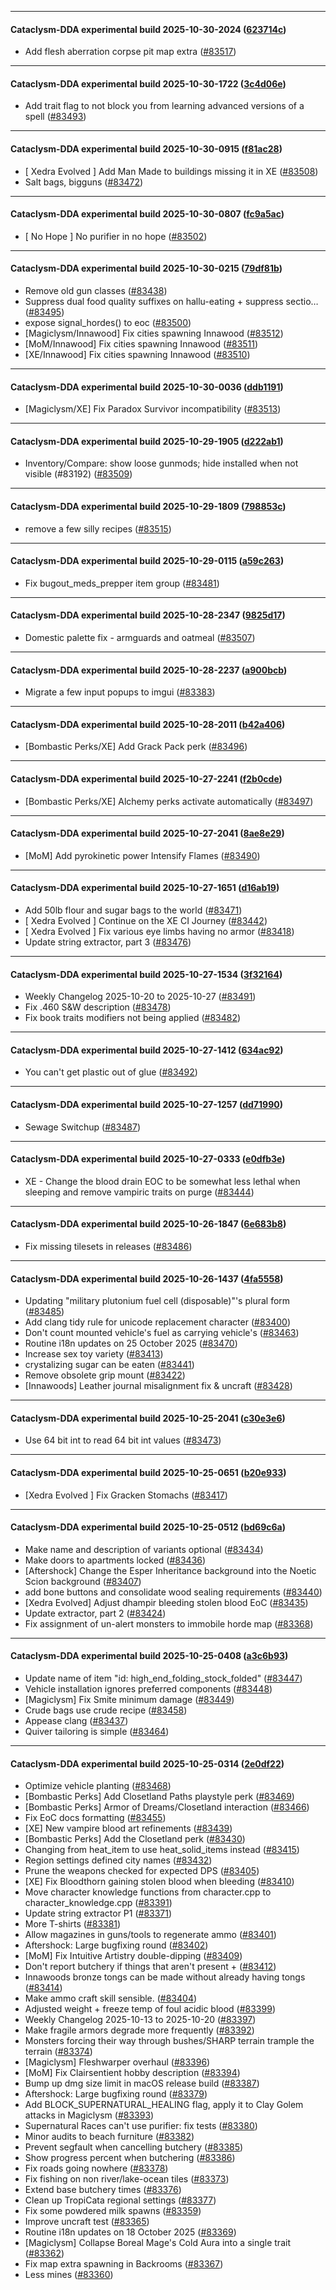 
---

#### Cataclysm-DDA experimental build 2025-10-30-2024 ([623714c](https://github.com/CleverRaven/Cataclysm-DDA/releases/tag/cdda-experimental-2025-10-30-2024))

* Add flesh aberration corpse pit map extra ([#83517](https://github.com/CleverRaven/Cataclysm-DDA/pull/83517))

---

#### Cataclysm-DDA experimental build 2025-10-30-1722 ([3c4d06e](https://github.com/CleverRaven/Cataclysm-DDA/releases/tag/cdda-experimental-2025-10-30-1722))

* Add trait flag to not block you from learning advanced versions of a spell ([#83493](https://github.com/CleverRaven/Cataclysm-DDA/pull/83493))

---

#### Cataclysm-DDA experimental build 2025-10-30-0915 ([f81ac28](https://github.com/CleverRaven/Cataclysm-DDA/releases/tag/cdda-experimental-2025-10-30-0915))

* [ Xedra Evolved ] Add Man Made to buildings missing it in XE ([#83508](https://github.com/CleverRaven/Cataclysm-DDA/pull/83508))
* Salt bags, bigguns ([#83472](https://github.com/CleverRaven/Cataclysm-DDA/pull/83472))

---

#### Cataclysm-DDA experimental build 2025-10-30-0807 ([fc9a5ac](https://github.com/CleverRaven/Cataclysm-DDA/releases/tag/cdda-experimental-2025-10-30-0807))

* [ No Hope ] No purifier in no hope ([#83502](https://github.com/CleverRaven/Cataclysm-DDA/pull/83502))

---

#### Cataclysm-DDA experimental build 2025-10-30-0215 ([79df81b](https://github.com/CleverRaven/Cataclysm-DDA/releases/tag/cdda-experimental-2025-10-30-0215))

* Remove old gun classes ([#83438](https://github.com/CleverRaven/Cataclysm-DDA/pull/83438))
* Suppress dual food quality suffixes on hallu-eating + suppress sectio… ([#83495](https://github.com/CleverRaven/Cataclysm-DDA/pull/83495))
* expose signal_hordes() to eoc ([#83500](https://github.com/CleverRaven/Cataclysm-DDA/pull/83500))
* [Magiclysm/Innawood] Fix cities spawning Innawood ([#83512](https://github.com/CleverRaven/Cataclysm-DDA/pull/83512))
* [MoM/Innawood] Fix cities spawning Innawood ([#83511](https://github.com/CleverRaven/Cataclysm-DDA/pull/83511))
* [XE/Innawood] Fix cities spawning Innawood ([#83510](https://github.com/CleverRaven/Cataclysm-DDA/pull/83510))

---

#### Cataclysm-DDA experimental build 2025-10-30-0036 ([ddb1191](https://github.com/CleverRaven/Cataclysm-DDA/releases/tag/cdda-experimental-2025-10-30-0036))

* [Magiclysm/XE] Fix Paradox Survivor incompatibility ([#83513](https://github.com/CleverRaven/Cataclysm-DDA/pull/83513))

---

#### Cataclysm-DDA experimental build 2025-10-29-1905 ([d222ab1](https://github.com/CleverRaven/Cataclysm-DDA/releases/tag/cdda-experimental-2025-10-29-1905))

* Inventory/Compare: show loose gunmods; hide installed when not visible (#83192) ([#83509](https://github.com/CleverRaven/Cataclysm-DDA/pull/83509))

---

#### Cataclysm-DDA experimental build 2025-10-29-1809 ([798853c](https://github.com/CleverRaven/Cataclysm-DDA/releases/tag/cdda-experimental-2025-10-29-1809))

* remove a few silly recipes ([#83515](https://github.com/CleverRaven/Cataclysm-DDA/pull/83515))

---

#### Cataclysm-DDA experimental build 2025-10-29-0115 ([a59c263](https://github.com/CleverRaven/Cataclysm-DDA/releases/tag/cdda-experimental-2025-10-29-0115))

* Fix bugout_meds_prepper item group ([#83481](https://github.com/CleverRaven/Cataclysm-DDA/pull/83481))

---

#### Cataclysm-DDA experimental build 2025-10-28-2347 ([9825d17](https://github.com/CleverRaven/Cataclysm-DDA/releases/tag/cdda-experimental-2025-10-28-2347))

* Domestic palette fix - armguards and oatmeal ([#83507](https://github.com/CleverRaven/Cataclysm-DDA/pull/83507))

---

#### Cataclysm-DDA experimental build 2025-10-28-2237 ([a900bcb](https://github.com/CleverRaven/Cataclysm-DDA/releases/tag/cdda-experimental-2025-10-28-2237))

* Migrate a few input popups to imgui ([#83383](https://github.com/CleverRaven/Cataclysm-DDA/pull/83383))

---

#### Cataclysm-DDA experimental build 2025-10-28-2011 ([b42a406](https://github.com/CleverRaven/Cataclysm-DDA/releases/tag/cdda-experimental-2025-10-28-2011))

* [Bombastic Perks/XE] Add Grack Pack perk ([#83496](https://github.com/CleverRaven/Cataclysm-DDA/pull/83496))

---

#### Cataclysm-DDA experimental build 2025-10-27-2241 ([f2b0cde](https://github.com/CleverRaven/Cataclysm-DDA/releases/tag/cdda-experimental-2025-10-27-2241))

* [Bombastic Perks/XE] Alchemy perks activate automatically ([#83497](https://github.com/CleverRaven/Cataclysm-DDA/pull/83497))

---

#### Cataclysm-DDA experimental build 2025-10-27-2041 ([8ae8e29](https://github.com/CleverRaven/Cataclysm-DDA/releases/tag/cdda-experimental-2025-10-27-2041))

* [MoM] Add pyrokinetic power Intensify Flames ([#83490](https://github.com/CleverRaven/Cataclysm-DDA/pull/83490))

---

#### Cataclysm-DDA experimental build 2025-10-27-1651 ([d16ab19](https://github.com/CleverRaven/Cataclysm-DDA/releases/tag/cdda-experimental-2025-10-27-1651))

* Add 50lb flour and sugar bags to the world ([#83471](https://github.com/CleverRaven/Cataclysm-DDA/pull/83471))
* [ Xedra Evolved ] Continue on the XE CI Journey ([#83442](https://github.com/CleverRaven/Cataclysm-DDA/pull/83442))
* [ Xedra Evolved ] Fix various eye limbs having no armor ([#83418](https://github.com/CleverRaven/Cataclysm-DDA/pull/83418))
* Update string extractor, part 3 ([#83476](https://github.com/CleverRaven/Cataclysm-DDA/pull/83476))

---

#### Cataclysm-DDA experimental build 2025-10-27-1534 ([3f32164](https://github.com/CleverRaven/Cataclysm-DDA/releases/tag/cdda-experimental-2025-10-27-1534))

* Weekly Changelog 2025-10-20 to 2025-10-27 ([#83491](https://github.com/CleverRaven/Cataclysm-DDA/pull/83491))
* Fix .460 S&W description ([#83478](https://github.com/CleverRaven/Cataclysm-DDA/pull/83478))
* Fix book traits modifiers not being applied ([#83482](https://github.com/CleverRaven/Cataclysm-DDA/pull/83482))

---

#### Cataclysm-DDA experimental build 2025-10-27-1412 ([634ac92](https://github.com/CleverRaven/Cataclysm-DDA/releases/tag/cdda-experimental-2025-10-27-1412))

* You can't get plastic out of glue ([#83492](https://github.com/CleverRaven/Cataclysm-DDA/pull/83492))

---

#### Cataclysm-DDA experimental build 2025-10-27-1257 ([dd71990](https://github.com/CleverRaven/Cataclysm-DDA/releases/tag/cdda-experimental-2025-10-27-1257))

* Sewage Switchup ([#83487](https://github.com/CleverRaven/Cataclysm-DDA/pull/83487))

---

#### Cataclysm-DDA experimental build 2025-10-27-0333 ([e0dfb3e](https://github.com/CleverRaven/Cataclysm-DDA/releases/tag/cdda-experimental-2025-10-27-0333))

* XE - Change the blood drain EOC to be somewhat less lethal when sleeping and remove vampiric traits on purge ([#83444](https://github.com/CleverRaven/Cataclysm-DDA/pull/83444))

---

#### Cataclysm-DDA experimental build 2025-10-26-1847 ([6e683b8](https://github.com/CleverRaven/Cataclysm-DDA/releases/tag/cdda-experimental-2025-10-26-1847))

* Fix missing tilesets in releases ([#83486](https://github.com/CleverRaven/Cataclysm-DDA/pull/83486))

---

#### Cataclysm-DDA experimental build 2025-10-26-1437 ([4fa5558](https://github.com/CleverRaven/Cataclysm-DDA/releases/tag/cdda-experimental-2025-10-26-1437))

* Updating "military plutonium fuel cell (disposable)"'s plural form ([#83485](https://github.com/CleverRaven/Cataclysm-DDA/pull/83485))
* Add clang tidy rule for unicode replacement character ([#83400](https://github.com/CleverRaven/Cataclysm-DDA/pull/83400))
* Don't count mounted vehicle's fuel as carrying vehicle's ([#83463](https://github.com/CleverRaven/Cataclysm-DDA/pull/83463))
* Routine i18n updates on 25 October 2025 ([#83470](https://github.com/CleverRaven/Cataclysm-DDA/pull/83470))
* Increase sex toy variety ([#83413](https://github.com/CleverRaven/Cataclysm-DDA/pull/83413))
* crystalizing sugar can be eaten ([#83441](https://github.com/CleverRaven/Cataclysm-DDA/pull/83441))
* Remove obsolete grip mount ([#83422](https://github.com/CleverRaven/Cataclysm-DDA/pull/83422))
* [Innawoods] Leather journal misalignment fix & uncraft ([#83428](https://github.com/CleverRaven/Cataclysm-DDA/pull/83428))

---

#### Cataclysm-DDA experimental build 2025-10-25-2041 ([c30e3e6](https://github.com/CleverRaven/Cataclysm-DDA/releases/tag/cdda-experimental-2025-10-25-2041))

* Use 64 bit int to read 64 bit int values ([#83473](https://github.com/CleverRaven/Cataclysm-DDA/pull/83473))

---

#### Cataclysm-DDA experimental build 2025-10-25-0651 ([b20e933](https://github.com/CleverRaven/Cataclysm-DDA/releases/tag/cdda-experimental-2025-10-25-0651))

* [Xedra Evolved ] Fix Gracken Stomachs ([#83417](https://github.com/CleverRaven/Cataclysm-DDA/pull/83417))

---

#### Cataclysm-DDA experimental build 2025-10-25-0512 ([bd69c6a](https://github.com/CleverRaven/Cataclysm-DDA/releases/tag/cdda-experimental-2025-10-25-0512))

* Make name and description of variants optional ([#83434](https://github.com/CleverRaven/Cataclysm-DDA/pull/83434))
* Make doors to apartments locked ([#83436](https://github.com/CleverRaven/Cataclysm-DDA/pull/83436))
* [Aftershock] Change the Esper Inheritance background into the Noetic Scion background ([#83407](https://github.com/CleverRaven/Cataclysm-DDA/pull/83407))
* add bone buttons and consolidate wood sealing requirements ([#83440](https://github.com/CleverRaven/Cataclysm-DDA/pull/83440))
* [Xedra Evolved] Adjust dhampir bleeding stolen blood EoC ([#83435](https://github.com/CleverRaven/Cataclysm-DDA/pull/83435))
* Update extractor, part 2 ([#83424](https://github.com/CleverRaven/Cataclysm-DDA/pull/83424))
* Fix assignment of un-alert monsters to immobile horde map ([#83368](https://github.com/CleverRaven/Cataclysm-DDA/pull/83368))

---

#### Cataclysm-DDA experimental build 2025-10-25-0408 ([a3c6b93](https://github.com/CleverRaven/Cataclysm-DDA/releases/tag/cdda-experimental-2025-10-25-0408))

* Update name of item "id: high_end_folding_stock_folded" ([#83447](https://github.com/CleverRaven/Cataclysm-DDA/pull/83447))
* Vehicle installation ignores preferred components ([#83448](https://github.com/CleverRaven/Cataclysm-DDA/pull/83448))
* [Magiclysm] Fix Smite minimum damage ([#83449](https://github.com/CleverRaven/Cataclysm-DDA/pull/83449))
* Crude bags use crude recipe ([#83458](https://github.com/CleverRaven/Cataclysm-DDA/pull/83458))
* Appease clang ([#83437](https://github.com/CleverRaven/Cataclysm-DDA/pull/83437))
* Quiver tailoring is simple ([#83464](https://github.com/CleverRaven/Cataclysm-DDA/pull/83464))

---

#### Cataclysm-DDA experimental build 2025-10-25-0314 ([2e0df22](https://github.com/CleverRaven/Cataclysm-DDA/releases/tag/cdda-experimental-2025-10-25-0314))

* Optimize vehicle planting ([#83468](https://github.com/CleverRaven/Cataclysm-DDA/pull/83468))
* [Bombastic Perks] Add Closetland Paths playstyle perk ([#83469](https://github.com/CleverRaven/Cataclysm-DDA/pull/83469))
* [Bombastic Perks] Armor of Dreams/Closetland interaction ([#83466](https://github.com/CleverRaven/Cataclysm-DDA/pull/83466))
* Fix EoC docs formatting ([#83455](https://github.com/CleverRaven/Cataclysm-DDA/pull/83455))
* [XE] New vampire blood art refinements ([#83439](https://github.com/CleverRaven/Cataclysm-DDA/pull/83439))
* [Bombastic Perks] Add the Closetland perk ([#83430](https://github.com/CleverRaven/Cataclysm-DDA/pull/83430))
* Changing from heat_item to use heat_solid_items instead ([#83415](https://github.com/CleverRaven/Cataclysm-DDA/pull/83415))
* Region settings defined city names ([#83432](https://github.com/CleverRaven/Cataclysm-DDA/pull/83432))
* Prune the weapons checked for expected DPS ([#83405](https://github.com/CleverRaven/Cataclysm-DDA/pull/83405))
* [XE] Fix Bloodthorn gaining stolen blood when bleeding ([#83410](https://github.com/CleverRaven/Cataclysm-DDA/pull/83410))
* Move character knowledge functions from character.cpp to character_knowledge.cpp ([#83391](https://github.com/CleverRaven/Cataclysm-DDA/pull/83391))
* Update string extractor P1 ([#83371](https://github.com/CleverRaven/Cataclysm-DDA/pull/83371))
* More T-shirts ([#83381](https://github.com/CleverRaven/Cataclysm-DDA/pull/83381))
* Allow magazines in guns/tools to regenerate ammo ([#83401](https://github.com/CleverRaven/Cataclysm-DDA/pull/83401))
* Aftershock: Large bugfixing round ([#83402](https://github.com/CleverRaven/Cataclysm-DDA/pull/83402))
* [MoM] Fix Intuitive Artistry double-dipping ([#83409](https://github.com/CleverRaven/Cataclysm-DDA/pull/83409))
* Don't report butchery if things that aren't present + ([#83412](https://github.com/CleverRaven/Cataclysm-DDA/pull/83412))
* Innawoods bronze tongs can be made without already having tongs ([#83414](https://github.com/CleverRaven/Cataclysm-DDA/pull/83414))
* Make ammo craft skill sensible.  ([#83404](https://github.com/CleverRaven/Cataclysm-DDA/pull/83404))
* Adjusted weight + freeze temp of foul acidic blood ([#83399](https://github.com/CleverRaven/Cataclysm-DDA/pull/83399))
* Weekly Changelog 2025-10-13 to 2025-10-20 ([#83397](https://github.com/CleverRaven/Cataclysm-DDA/pull/83397))
* Make fragile armors degrade more frequently ([#83392](https://github.com/CleverRaven/Cataclysm-DDA/pull/83392))
* Monsters forcing their way through bushes/SHARP terrain trample the terrain ([#83374](https://github.com/CleverRaven/Cataclysm-DDA/pull/83374))
* [Magiclysm] Fleshwarper overhaul ([#83396](https://github.com/CleverRaven/Cataclysm-DDA/pull/83396))
* [MoM] Fix Clairsentient hobby description ([#83394](https://github.com/CleverRaven/Cataclysm-DDA/pull/83394))
* Bump up dmg size limit in macOS release build ([#83387](https://github.com/CleverRaven/Cataclysm-DDA/pull/83387))
* Aftershock: Large bugfixing round ([#83379](https://github.com/CleverRaven/Cataclysm-DDA/pull/83379))
* Add BLOCK_SUPERNATURAL_HEALING flag, apply it to Clay Golem attacks in Magiclysm ([#83393](https://github.com/CleverRaven/Cataclysm-DDA/pull/83393))
* Supernatural Races can't use purifier: fix tests ([#83380](https://github.com/CleverRaven/Cataclysm-DDA/pull/83380))
* Minor audits to beach furniture ([#83382](https://github.com/CleverRaven/Cataclysm-DDA/pull/83382))
* Prevent segfault when cancelling butchery ([#83385](https://github.com/CleverRaven/Cataclysm-DDA/pull/83385))
* Show progress percent when butchering ([#83386](https://github.com/CleverRaven/Cataclysm-DDA/pull/83386))
* Fix roads going nowhere ([#83378](https://github.com/CleverRaven/Cataclysm-DDA/pull/83378))
* Fix fishing on non river/lake-ocean tiles ([#83373](https://github.com/CleverRaven/Cataclysm-DDA/pull/83373))
* Extend base butchery times ([#83376](https://github.com/CleverRaven/Cataclysm-DDA/pull/83376))
* Clean up TropiCata regional settings ([#83377](https://github.com/CleverRaven/Cataclysm-DDA/pull/83377))
* Fix some powdered milk spawns ([#83359](https://github.com/CleverRaven/Cataclysm-DDA/pull/83359))
* Improve uncraft test ([#83365](https://github.com/CleverRaven/Cataclysm-DDA/pull/83365))
* Routine i18n updates on 18 October 2025 ([#83369](https://github.com/CleverRaven/Cataclysm-DDA/pull/83369))
* [Magiclysm] Collapse Boreal Mage's Cold Aura into a single trait ([#83362](https://github.com/CleverRaven/Cataclysm-DDA/pull/83362))
* Fix map extra spawning in Backrooms ([#83367](https://github.com/CleverRaven/Cataclysm-DDA/pull/83367))
* Less mines ([#83360](https://github.com/CleverRaven/Cataclysm-DDA/pull/83360))
